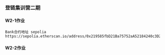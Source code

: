 ### 登链集训营二期

#### W2-1作业

```
Bank合约地址 sepolia  
https://sepolia.etherscan.io/address/0x219585fbD21Ba75752aA52184240c3D22F23b72a
```

#### W2-2作业

